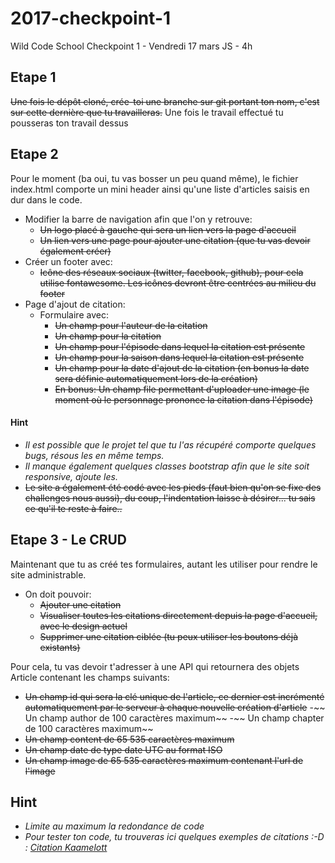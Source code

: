 # 2017-checkpoint-1
Wild Code School Checkpoint 1 - Vendredi 17 mars
JS - 4h


## Etape 1
~~Une fois le dépôt cloné, crée-toi une branche sur git portant ton nom, c'est sur cette dernière que tu travailleras.~~
Une fois le travail effectué tu pousseras ton travail dessus

## Etape 2
Pour le moment (ba oui, tu vas bosser un peu quand même), le fichier index.html comporte un mini header ainsi qu'une liste d'articles saisis en dur dans le code.
- Modifier la barre de navigation afin que l'on y retrouve:
    - ~~Un logo placé à gauche qui sera un lien vers la page d'accueil~~
    - ~~Un lien vers une page pour ajouter une citation (que tu vas devoir également créer)~~
- Créer un footer avec:
    - ~~Icône des réseaux sociaux (twitter, facebook, github), pour cela utilise fontawesome. Les icônes devront être centrées au milieu du footer~~
- Page d'ajout de citation:
  - Formulaire avec:
      - ~~Un champ pour l'auteur de la citation~~
      - ~~Un champ pour la citation~~
      - ~~Un champ pour l'épisode dans lequel la citation est présente~~
      - ~~Un champ pour la saison dans lequel la citation est présente~~
      - ~~Un champ pour la date d'ajout de la citation (en bonus la date sera définie automatiquement lors de la création)~~
      - ~~En bonus: Un champ file permettant d'uploader une image (le moment où le personnage prononce la citation dans l'épisode)~~

#### Hint

 - *Il est possible que le projet tel que tu l'as récupéré comporte quelques bugs, résous les en même temps.*
 - *Il manque également quelques classes bootstrap afin que le site soit responsive, ajoute les.*
 - ~~Le site a également été codé avec les pieds (faut bien qu'on se fixe des challenges nous aussi), du coup, l'indentation laisse à désirer... tu sais ce qu'il te reste à faire..~~

## Etape 3 - Le CRUD

Maintenant que tu as créé tes formulaires, autant les utiliser pour rendre le site administrable.
 - On doit pouvoir:
   - ~~Ajouter une citation~~
   - ~~Visualiser toutes les citations directement depuis la page d'accueil, avec le design actuel~~
   - ~~Supprimer une citation ciblée (tu peux utiliser les boutons déjà existants)~~

Pour cela, tu vas devoir t'adresser à une API qui retournera des objets Article contenant les champs suivants:
- ~~Un champ id qui sera la clé unique de l'article, ce dernier est incrémenté automatiquement par le serveur à chaque nouvelle création d'article~~
-~~ Un champ author de 100 caractères maximum~~
-~~ Un champ chapter de 100 caractères maximum~~
- ~~Un champ content de 65 535 caractères maximum~~
- ~~Un champ date de type date UTC au format ISO~~
- ~~Un champ image de 65 535 caractères maximum contenant l'url de l'image~~



## Hint
 - *Limite au maximum la redondance de code*
 - *Pour tester ton code, tu trouveras ici quelques exemples de citations :-D : [Citation Kaamelott](https://fr.wikiquote.org/wiki/Kaamelott)*
